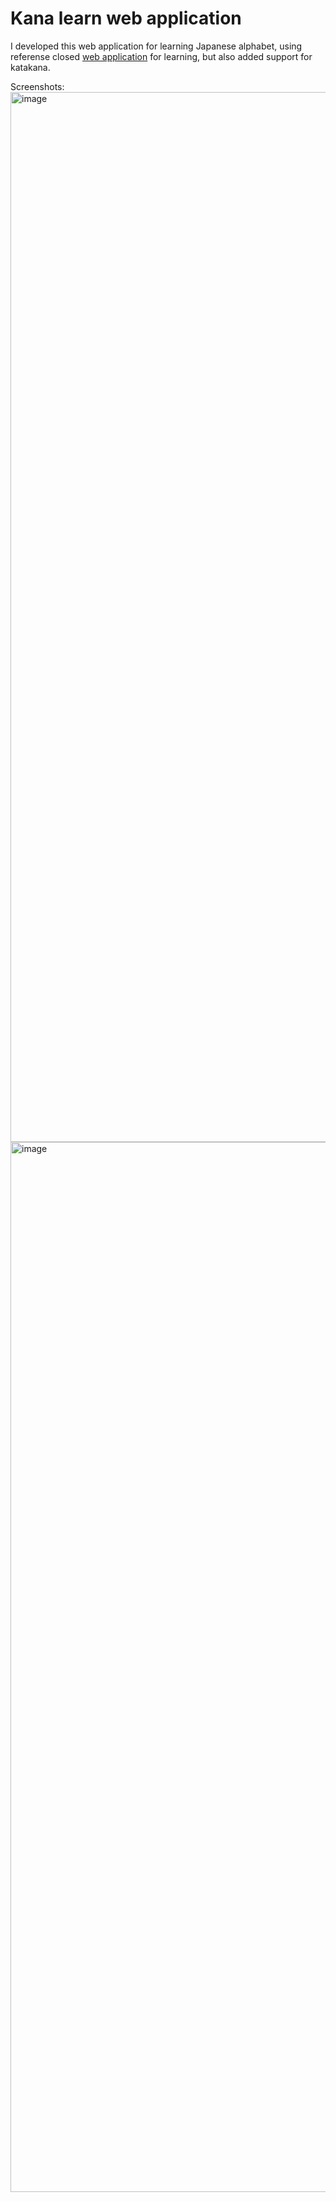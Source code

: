 # Kana learn web application

I developed this web application for learning Japanese alphabet, using referense closed [web application](http://hiragana.training/) for learning, but also added support for katakana.


Screenshots: 
<img width="1680" alt="image" src="https://github.com/Rrodya/kana-learn/assets/79146934/b2c15afa-868c-4b91-a1e7-6a3a0618c4ce">
<img width="1680" alt="image" src="https://github.com/Rrodya/kana-learn/assets/79146934/bb69e609-7f7b-46bf-8785-a916b58e7ce0">

